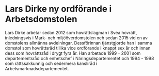 # Lars Dirke ny ordförande i Arbetsdomstolen

Lars Dirke arbetar sedan 2012 som hovrättslagman i Svea hovrätt, inledningsvis i Mark\- och miljööverdomstolen och sedan 2015 vid en av domstolens allmänna avdelningar. Dessförinnan tjänstgjorde han i samma domstol som hovrättsråd tillika vice ordförande i knappt sex år och innan dess som hovrättsråd i drygt fyra år. Han arbetade 1999 \- 2001 som departementsråd och enhetschef i Näringsdepartementet och 1994 \- 1998 som rättssakkunnig och sedermera kansliråd i Arbetsmarknadsdepartementet.
